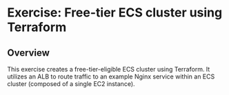 # Exercise: Free-tier ECS cluster using Terraform

## Overview

This exercise creates a free-tier-eligible ECS cluster using Terraform.
It utilizes an ALB to route traffic to an example Nginx service within an ECS cluster (composed of a single EC2 instance).
